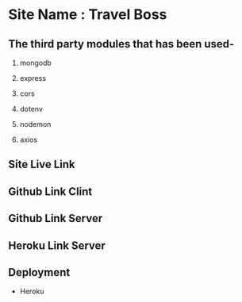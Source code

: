 # Site Name : Travel Boss

## The third party modules that has been used-

1. mongodb

2. express

3. cors

4. dotenv

5. nodemon

6. axios

## Site Live Link

## Github Link Clint


## Github Link Server



## Heroku Link Server



## Deployment

- Heroku

